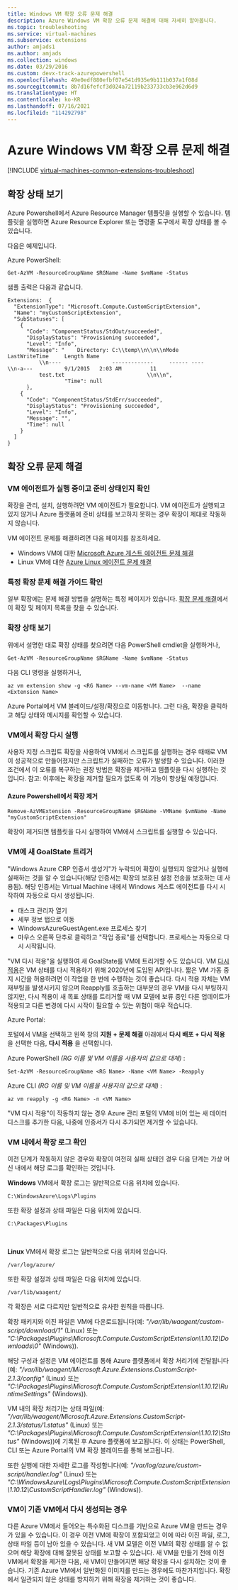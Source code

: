 ```yaml
---
title: Windows VM 확장 오류 문제 해결
description: Azure Windows VM 확장 오류 문제 해결에 대해 자세히 알아봅니다.
ms.topic: troubleshooting
ms.service: virtual-machines
ms.subservice: extensions
author: amjads1
ms.author: amjads
ms.collection: windows
ms.date: 03/29/2016
ms.custom: devx-track-azurepowershell
ms.openlocfilehash: 49e0edf880efbf07e541d935e9b111b037a1f08d
ms.sourcegitcommit: 8b7d16fefcf3d024a72119b233733cb3e962d6d9
ms.translationtype: HT
ms.contentlocale: ko-KR
ms.lasthandoff: 07/16/2021
ms.locfileid: "114292798"
---
```

# <a name="troubleshooting-azure-windows-vm-extension-failures"></a>Azure Windows VM 확장 오류 문제 해결
[!INCLUDE [virtual-machines-common-extensions-troubleshoot](../../../includes/virtual-machines-common-extensions-troubleshoot.md)]

## <a name="viewing-extension-status"></a>확장 상태 보기
Azure Powershell에서 Azure Resource Manager 템플릿을 실행할 수 있습니다. 템플릿을 실행하면 Azure Resource Explorer 또는 명령줄 도구에서 확장 상태를 볼 수 있습니다.

다음은 예제입니다.

Azure PowerShell:

```azurepowershell
Get-AzVM -ResourceGroupName $RGName -Name $vmName -Status
```

샘플 출력은 다음과 같습니다.

```output
Extensions:  {
  "ExtensionType": "Microsoft.Compute.CustomScriptExtension",
  "Name": "myCustomScriptExtension",
  "SubStatuses": [
    {
      "Code": "ComponentStatus/StdOut/succeeded",
      "DisplayStatus": "Provisioning succeeded",
      "Level": "Info",
      "Message": "    Directory: C:\\temp\\n\\n\\nMode                LastWriteTime     Length Name
          \\n----                -------------     ------ ----                              \\n-a---          9/1/2015   2:03 AM         11
          test.txt                          \\n\\n",
                  "Time": null
      },
    {
      "Code": "ComponentStatus/StdErr/succeeded",
      "DisplayStatus": "Provisioning succeeded",
      "Level": "Info",
      "Message": "",
      "Time": null
    }
  ]
}
```

## <a name="troubleshooting-extension-failures"></a>확장 오류 문제 해결

### <a name="verify-that-the-vm-agent-is-running-and-ready"></a>VM 에이전트가 실행 중이고 준비 상태인지 확인
확장을 관리, 설치, 실행하려면 VM 에이전트가 필요합니다. VM 에이전트가 실행되고 있지 않거나 Azure 플랫폼에 준비 상태를 보고하지 못하는 경우 확장이 제대로 작동하지 않습니다.

VM 에이전트 문제를 해결하려면 다음 페이지를 참조하세요.
- Windows VM에 대한 [Microsoft Azure 게스트 에이전트 문제 해결](/troubleshoot/azure/virtual-machines/windows-azure-guest-agent)
- Linux VM에 대한 [Azure Linux 에이전트 문제 해결](/troubleshoot/azure/virtual-machines/linux-azure-guest-agent)

### <a name="check-for-your-specific-extension-troubleshooting-guide"></a>특정 확장 문제 해결 가이드 확인
일부 확장에는 문제 해결 방법을 설명하는 특정 페이지가 있습니다. [확장 문제 해결](./overview.md#troubleshoot-extensions)에서 이 확장 및 페이지 목록을 찾을 수 있습니다.

### <a name="view-the-extensions-status"></a>확장 상태 보기
위에서 설명한 대로 확장 상태를 찾으려면 다음 PowerShell cmdlet을 실행하거나,
```azurepowershell
Get-AzVM -ResourceGroupName $RGName -Name $vmName -Status
```

다음 CLI 명령을 실행하거나,
```azurecli
az vm extension show -g <RG Name> --vm-name <VM Name>  --name <Extension Name>
```

Azure Portal에서 VM 블레이드/설정/확장으로 이동합니다. 그런 다음, 확장을 클릭하고 해당 상태와 메시지를 확인할 수 있습니다.


### <a name="rerun-the-extension-on-the-vm"></a>VM에서 확장 다시 실행
사용자 지정 스크립트 확장을 사용하여 VM에서 스크립트를 실행하는 경우 때때로 VM이 성공적으로 만들어졌지만 스크립트가 실패하는 오류가 발생할 수 있습니다. 이러한 조건에서 이 오류를 복구하는 권장 방법은 확장을 제거하고 템플릿을 다시 실행하는 것입니다.
참고: 이후에는 확장을 제거할 필요가 없도록 이 기능이 향상될 예정입니다.

#### <a name="remove-the-extension-from-azure-powershell"></a>Azure Powershell에서 확장 제거
```azurepowershell
Remove-AzVMExtension -ResourceGroupName $RGName -VMName $vmName -Name "myCustomScriptExtension"
```

확장이 제거되면 템플릿을 다시 실행하여 VM에서 스크립트를 실행할 수 있습니다.

### <a name="trigger-a-new-goalstate-to-the-vm"></a>VM에 새 GoalState 트리거
"Windows Azure CRP 인증서 생성기"가 누락되어 확장이 실행되지 않았거나 실행에 실패하는 것을 알 수 있습니다(해당 인증서는 확장의 보호된 설정 전송을 보호하는 데 사용됨).
해당 인증서는 Virtual Machine 내에서 Windows 게스트 에이전트를 다시 시작하여 자동으로 다시 생성됩니다.
- 태스크 관리자 열기
- 세부 정보 탭으로 이동
- WindowsAzureGuestAgent.exe 프로세스 찾기
- 마우스 오른쪽 단추로 클릭하고 "작업 종료"를 선택합니다. 프로세스는 자동으로 다시 시작됩니다.


"VM 다시 적용"을 실행하여 새 GoalState를 VM에 트리거할 수도 있습니다. VM [다시 적용](/rest/api/compute/virtualmachines/reapply)은 VM 상태를 다시 적용하기 위해 2020년에 도입된 API입니다. 짧은 VM 가동 중지 시간을 허용하려면 이 작업을 한 번에 수행하는 것이 좋습니다. 다시 적용 자체는 VM 재부팅을 발생시키지 않으며 Reapply를 호출하는 대부분의 경우 VM을 다시 부팅하지 않지만, 다시 적용이 새 목표 상태를 트리거할 때 VM 모델에 보류 중인 다른 업데이트가 적용되고 다른 변경에 다시 시작이 필요할 수 있는 위험이 매우 적습니다. 

Azure Portal:

포털에서 VM을 선택하고 왼쪽 창의 **지원 + 문제 해결** 아래에서 **다시 배포 + 다시 적용** 을 선택한 다음, **다시 적용** 을 선택합니다.


Azure PowerShell *(RG 이름 및 VM 이름을 사용자의 값으로 대체)* :

```azurepowershell
Set-AzVM -ResourceGroupName <RG Name> -Name <VM Name> -Reapply
```

Azure CLI *(RG 이름 및 VM 이름을 사용자의 값으로 대체)* :

```azurecli
az vm reapply -g <RG Name> -n <VM Name>
```

"VM 다시 적용"이 작동하지 않는 경우 Azure 관리 포털의 VM에 비어 있는 새 데이터 디스크를 추가한 다음, 나중에 인증서가 다시 추가되면 제거할 수 있습니다.


### <a name="look-at-the-extension-logs-inside-the-vm"></a>VM 내에서 확장 로그 확인

이전 단계가 작동하지 않은 경우와 확장이 여전히 실패 상태인 경우 다음 단계는 가상 머신 내에서 해당 로그를 확인하는 것입니다.

**Windows** VM에서 확장 로그는 일반적으로 다음 위치에 있습니다. 
```
C:\WindowsAzure\Logs\Plugins
```
또한 확장 설정과 상태 파일은 다음 위치에 있습니다. 
```
C:\Packages\Plugins
```
<br/>

**Linux** VM에서 확장 로그는 일반적으로 다음 위치에 있습니다. 
```
/var/log/azure/
```
또한 확장 설정과 상태 파일은 다음 위치에 있습니다. 
```
/var/lib/waagent/
```


각 확장은 서로 다르지만 일반적으로 유사한 원칙을 따릅니다.

확장 패키지와 이진 파일은 VM에 다운로드됩니다(예: _"/var/lib/waagent/custom-script/download/1"_ (Linux) 또는 _"C:\Packages\Plugins\Microsoft.Compute.CustomScriptExtension\1.10.12\Downloads\0"_ (Windows)). 

해당 구성과 설정은 VM 에이전트를 통해 Azure 플랫폼에서 확장 처리기에 전달됩니다(예: _"/var/lib/waagent/Microsoft.Azure.Extensions.CustomScript-2.1.3/config"_ (Linux) 또는 _"C:\Packages\Plugins\Microsoft.Compute.CustomScriptExtension\1.10.12\RuntimeSettings"_ (Windows)).

VM 내의 확장 처리기는 상태 파일(예: _"/var/lib/waagent/Microsoft.Azure.Extensions.CustomScript-2.1.3/status/1.status"_ (Linux) 또는 _"C:\Packages\Plugins\Microsoft.Compute.CustomScriptExtension\1.10.12\Status"_ (Windows))에 기록된 후 Azure 플랫폼에 보고됩니다. 이 상태는 PowerShell, CLI 또는 Azure Portal의 VM 확장 블레이드를 통해 보고됩니다.

또한 실행에 대한 자세한 로그를 작성합니다(예: _"/var/log/azure/custom-script/handler.log"_ (Linux) 또는 _"C:\WindowsAzure\Logs\Plugins\Microsoft.Compute.CustomScriptExtension\1.10.12\CustomScriptHandler.log"_ (Windows)).


### <a name="if-the-vm-is-recreated-from-an-existing-vm"></a>VM이 기존 VM에서 다시 생성되는 경우

다른 Azure VM에서 들어오는 특수화된 디스크를 기반으로 Azure VM을 만드는 경우가 있을 수 있습니다. 이 경우 이전 VM에 확장이 포함되었고 이에 따라 이진 파일, 로그, 상태 파일 등이 남아 있을 수 있습니다. 새 VM 모델은 이전 VM의 확장 상태를 알 수 없으며 해당 확장에 대해 잘못된 상태를 보고할 수 있습니다. 새 VM을 만들기 전에 이전 VM에서 확장을 제거한 다음, 새 VM이 만들어지면 해당 확장을 다시 설치하는 것이 좋습니다.
기존 Azure VM에서 일반화된 이미지를 만드는 경우에도 마찬가지입니다. 확장에서 일관되지 않은 상태를 방지하기 위해 확장을 제거하는 것이 좋습니다.